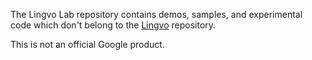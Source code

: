 The Lingvo Lab repository contains demos, samples, and experimental code which
don't belong to the [Lingvo](https://github.com/tensorflow/lingvo) repository.

This is not an official Google product.
